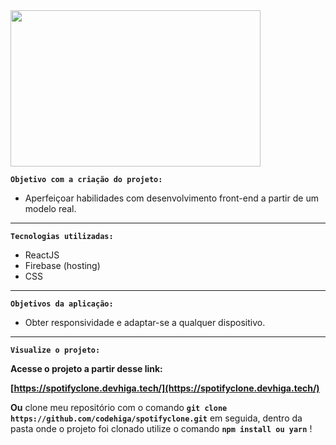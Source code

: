 <img style="margin: 0 auto" src="https://im5.ezgif.com/tmp/ezgif-5-e2997a43cb.gif" width="400" height="250" />

**`Objetivo com a criação do projeto:`**

- Aperfeiçoar habilidades com desenvolvimento front-end a partir de um modelo real.

---

**`Tecnologias utilizadas:`**

- ReactJS
- Firebase (hosting)
- CSS

---

**`Objetivos da aplicação:`**

- Obter responsividade e adaptar-se a qualquer dispositivo.

---

**`Visualize o projeto:`**

**Acesse o projeto a partir desse link:**

**[https://spotifyclone.devhiga.tech/](https://spotifyclone.devhiga.tech/)**

**Ou** clone meu repositório com o comando **`git clone https://github.com/codehiga/spotifyclone.git`** em seguida, dentro da pasta onde o projeto foi clonado utilize o comando **`npm install ou yarn`** !
